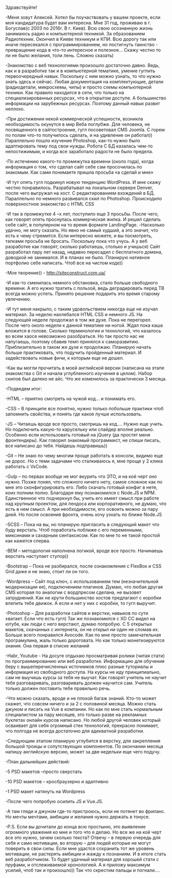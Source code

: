 Здравствуйте!

-Меня зовут Алексей. Хотел бы поучаствовать у вашем проекте, если моя кандидатура будет вам интересна. Мне 31 год, проживаю в г. Богуслав(с 2003 по 2016г. В г. Киев). Всю свою осознанную жизнь занимаюсь радио и компьютерной техникой. За образованием Радиотехник. Окончил в Киеве техникум и КПИ. Всю дорогу так или иначе пересекался с программированием, но постигнуть таинство - превращение кода в что-то интересное и полезное... Скажу честно то ли не было желания, толи лень. Сложно сказать)

-Знакомство с веб технологиями произошло достаточно давно. Ведь, как и в разработке так и в компьютерной тематике, умение гуглить первоочередный навык. Поскольку с ним можно узнать, то что нужно знать здесь и сейчас. Любая документация на комплектующие, детали (радиодетали, микросхемы, чипы) и просто схемы компьютерной техники. Как правило находится в сети, что только на специализированных ресурсах, что в открытом доступе. А большинство информации на зарубежных ресурсах. Поэтому данный навык развит неплохо. 

-При достижении некой коммерческой успешности, возникла необходимость окунутся в мир Веба поглубже. Для человека, не посвященного в сайтостроение, гугл посоветовал CMS Joomla. С горем по полам что-то получилось сделать, и на удивление он работал)) Параллельно пошло изучение Photoshop, как-то нужно было адаптировать тему под свои нужды. Робота С БД казалась чем-то непостижимым, и когда все заработало радости не было предела.

-По истечению какого-то промежутка времени (около года), когда информация о том, что сделал сайт себе сам просочилась по знакомым. Как сами понимаете пришла просьба «а сделай и мне»

-И тут опять гугл подкинул новую тенденцию WordPress. И мне скажу честно понравилось. Разрабатывал на локальном сервере Denver, после чего выгружал на хост. С редактированием вхождений в БД. Параллельно по немного развивался скил по Photoshop. Происходило поверхностное знакомство с HTML CSS

-И так в промежутке 4 –х лет, поступило еще 3 просьбы. После чего, как говорят опять проснулась коммерческая жилка. И решил сделать себе сайт, в популярном на то время формате LandingPage.
-Насколько удачно, не могу сказать. Но явно не самый худший, а это значит, что есть к чему стремится. Если интересно можете, и вы посмотреть, тапками просьба не бросать. Поскольку пока что учусь. А у веб разработке как говорят, сколько работаешь, столько и учишься) Сайт разработал пару лет назад, недавно пересадил с бесплатного домена, доводкой не занимался. И в планах не было. Планирую нативное портфолио себе написать. Чтоб все на чистом коде))

-Мое творение)) - http://siteconstruct.com.ua/

-И как-то сменилась немного обстановка, стало больше свободного времени. А его нужно тратить с пользой, ведь деградировать перед ТВ всегда можно успеть. Принято решение подарить это время старому увлечению.

-И тут меня накрыло, с таким удовольствием никогда еще не изучал материал. За неделю нахлебался HTML CSS  и немного JS. На следующей неделе продолжал в том же духе. Пока не перегорел. После чего около недели к данной тематике ни ногой. Ждал пока каша вложится в голове. Сколько терминологии и технологий, что казалось во всем хаосе невозможно разобраться. Но так просто нас не напугаешь, поэтому сбавив темп принялся к саморазвитию. Приблизительно в таком же духе и продолжаю. Планирую начать больше практиковать, что подучить пройденный материал. И задействовать новые фичи, к которым еще не дошел.

-Как вы могли прочитать в моей английской версии (написана на этапе знакомства с Git и начала углубленного изучения в целом). Набор скилов был далеко не айс. Что же изменилось за практически 3 месяца.

-Подведем итог:

-HTML – приятно смотреть на чужой код…  и понимать его.

-CSS – В принципе все понятно, нужно только побольше практики чтоб запомнить свойства, и понять где какое лучше использовать.

-JS – Читаешь вроде все просто, смотришь на код…. Нужно еще учить. Но подключить какую-то карусельку или слайдер вполне реально. Особенно если использовать готовый на jQuery (да простят меня фронтендеры). Как говорил знакомый программист, не спиши писать, все написано до тебя. Найдешь подправишь))

-Git – Не знаю по чему многим проще работать в консоли, видимо еще не дорос. Но с теми задачами что сталкиваюсь я, мне проще у 2 клика работать c VsCode.

-Gulp – по первах вообще не мог вкурить что ЭТО, и на кой черт оно нужно. Позже понял, что сложного ничего нету, самое сложное как по мне это сконфигурировать его. Либо скачать готовый конфиг в нете, коих полним полно. Благодаря ему познакомился с Node.JS и NPM. Единственное что подчеркнул бы, учить его имеет смысл при работе над крупным проектом, для лендоса или корпоративного, не думаю, что есть в нем смысл. А при необходимости, его освоить можно за пару дней. Но после освоения фронта, очень хочу узнать по ближе Node.JS

-SCSS – Пока на вы, но планирую пригласить в следующий макет что буду верстать. Чтоб поработать поближе с его переменными, миксинами и сахарным синтаксисом. Как по мне то не такой простой как кажется сперва.

-BEM – методология наполнена логикой, вроде все просто. Начинаешь верстать наступает ступор))

-Bootstrap – Пока не разбирался, после ознакомления с FlexBox и CSS Grid даже и не знаю, стоит ли он того.

-Wordpress – Сайт под ключ, с использованием тем (незначительной модернизации ее), подключением плагинов. Думаю, что любая другая CMS которая по аналогии с вордпресом сделана, не вызовет затруднений. Как не крути большинство хостов предлагают с коробки влепить тебе движок. А если и нет у них с коробки, то гугл выручит.

-Photoshop – Для разработки сайтов и верстки, навыков по сути хватает. Если что есть гугл) Так же познакомился с XD CC видел на ютубе, как люди с него верстают, думаю попробую. С 5 открытых макетов, скачанных с интернета, он не открыл ни один не сломав их. Больше всего понравился Avocode. Как по мне просто замечательная програмулина, жаль только дороговата. Но как только монетизируются знания. Она первая в списке желаний

-Habr, Youtube - На досуге отдыхаю просматривая ролики (читая стати) по программированию или веб разработке. Информацию для обучения беру с вышеперечисленных источников плюс разные туториалы и информация из свободного доступа. На курсы не иду принципиально, сам не выучишь курсы за тебя не выучат. Как говорят учитель не научит тебя разговаривать, разговаривать должен научится сам. Учитель только должен поставить тебе правильно речь.

-Что можно сказать, вроде и не плохой багаж знаний. Кто-то может скажет, что совсем ничего и за 2 с половиной месяца. Можно стать джуном и писать на Vue в компании. Но как по мне стать нормальным специалистом за пару месяцев, это только разве на рекламных буклетах онлайн курсов написано. Но любой другой человек который осваивает для себя огромный стек технологий, прекрасно понимает, что полгода не всегда достаточно для адекватной разработки.

-Следующим этапом планирую углубится в верстку, для закрепления большой троицы и сопутствующих компонентов. По окончании месяца напишу английскую версию, может за две недельки еще чего подучу.

-План дальнейших действий:

-5 PSD макетов –просто сверстать

-10 PSD макетов – кросбраузерно и адаптивно

-1 PSD макет натянуть на Wordpress

-После чего попробую осилить JS и  Vue.JS. 

-А там гляди и джуном где-то пристроюсь, если не потянет во фриланс. Но мечты мечтами, амбиции и желания нужно держать в тонусе.

-P.S. Если вы дочитали до конца всю простыню, это выявление огромного уважения ко мне и того что я делаю. Но все же на кой черт все это нужно, зачем сколько текста? Отвечу – в первую очередь для себя и само мотивации, во вторую – для людей которые не могут поверить в свои силы. Если мне удастся сохранить тот же уровень мотивации, не растерять амбиции и жажду к познаниям. И в итоге стать веб разработчиком. То будет удачный материал для хорошей стати с пруфами, и отслеживаемой хронологией. А я приложу максимум усилий, чтоб так и произошло)) Так что скрестим пальцы и погнали….

